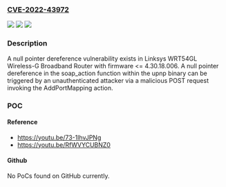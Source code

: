 ### [CVE-2022-43972](https://cve.mitre.org/cgi-bin/cvename.cgi?name=CVE-2022-43972)
![](https://img.shields.io/static/v1?label=Product&message=WRT54GL%20Wireless-G%20Broadband%20Router&color=blue)
![](https://img.shields.io/static/v1?label=Version&message=Firmware%3C%3D%204.30.18.006%20&color=brighgreen)
![](https://img.shields.io/static/v1?label=Vulnerability&message=CWE-476%3A%20NULL%20Pointer%20Dereference&color=brighgreen)

### Description

A null pointer dereference vulnerability exists in Linksys WRT54GL Wireless-G Broadband Router with firmware <= 4.30.18.006. A null pointer dereference in the soap_action function within the upnp binary can be triggered by an unauthenticated attacker via a malicious POST request invoking the AddPortMapping action.

### POC

#### Reference
- https://youtu.be/73-1lhvJPNg
- https://youtu.be/RfWVYCUBNZ0

#### Github
No PoCs found on GitHub currently.


